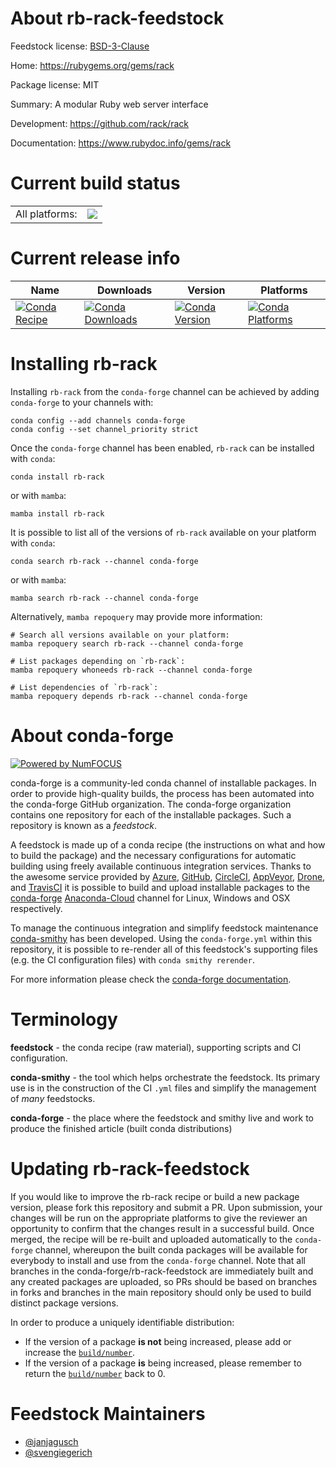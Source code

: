 About rb-rack-feedstock
=======================

Feedstock license: [BSD-3-Clause](https://github.com/conda-forge/rb-rack-feedstock/blob/main/LICENSE.txt)

Home: https://rubygems.org/gems/rack

Package license: MIT

Summary: A modular Ruby web server interface

Development: https://github.com/rack/rack

Documentation: https://www.rubydoc.info/gems/rack

Current build status
====================


<table><tr><td>All platforms:</td>
    <td>
      <a href="https://dev.azure.com/conda-forge/feedstock-builds/_build/latest?definitionId=18801&branchName=main">
        <img src="https://dev.azure.com/conda-forge/feedstock-builds/_apis/build/status/rb-rack-feedstock?branchName=main">
      </a>
    </td>
  </tr>
</table>

Current release info
====================

| Name | Downloads | Version | Platforms |
| --- | --- | --- | --- |
| [![Conda Recipe](https://img.shields.io/badge/recipe-rb--rack-green.svg)](https://anaconda.org/conda-forge/rb-rack) | [![Conda Downloads](https://img.shields.io/conda/dn/conda-forge/rb-rack.svg)](https://anaconda.org/conda-forge/rb-rack) | [![Conda Version](https://img.shields.io/conda/vn/conda-forge/rb-rack.svg)](https://anaconda.org/conda-forge/rb-rack) | [![Conda Platforms](https://img.shields.io/conda/pn/conda-forge/rb-rack.svg)](https://anaconda.org/conda-forge/rb-rack) |

Installing rb-rack
==================

Installing `rb-rack` from the `conda-forge` channel can be achieved by adding `conda-forge` to your channels with:

```
conda config --add channels conda-forge
conda config --set channel_priority strict
```

Once the `conda-forge` channel has been enabled, `rb-rack` can be installed with `conda`:

```
conda install rb-rack
```

or with `mamba`:

```
mamba install rb-rack
```

It is possible to list all of the versions of `rb-rack` available on your platform with `conda`:

```
conda search rb-rack --channel conda-forge
```

or with `mamba`:

```
mamba search rb-rack --channel conda-forge
```

Alternatively, `mamba repoquery` may provide more information:

```
# Search all versions available on your platform:
mamba repoquery search rb-rack --channel conda-forge

# List packages depending on `rb-rack`:
mamba repoquery whoneeds rb-rack --channel conda-forge

# List dependencies of `rb-rack`:
mamba repoquery depends rb-rack --channel conda-forge
```


About conda-forge
=================

[![Powered by
NumFOCUS](https://img.shields.io/badge/powered%20by-NumFOCUS-orange.svg?style=flat&colorA=E1523D&colorB=007D8A)](https://numfocus.org)

conda-forge is a community-led conda channel of installable packages.
In order to provide high-quality builds, the process has been automated into the
conda-forge GitHub organization. The conda-forge organization contains one repository
for each of the installable packages. Such a repository is known as a *feedstock*.

A feedstock is made up of a conda recipe (the instructions on what and how to build
the package) and the necessary configurations for automatic building using freely
available continuous integration services. Thanks to the awesome service provided by
[Azure](https://azure.microsoft.com/en-us/services/devops/), [GitHub](https://github.com/),
[CircleCI](https://circleci.com/), [AppVeyor](https://www.appveyor.com/),
[Drone](https://cloud.drone.io/welcome), and [TravisCI](https://travis-ci.com/)
it is possible to build and upload installable packages to the
[conda-forge](https://anaconda.org/conda-forge) [Anaconda-Cloud](https://anaconda.org/)
channel for Linux, Windows and OSX respectively.

To manage the continuous integration and simplify feedstock maintenance
[conda-smithy](https://github.com/conda-forge/conda-smithy) has been developed.
Using the ``conda-forge.yml`` within this repository, it is possible to re-render all of
this feedstock's supporting files (e.g. the CI configuration files) with ``conda smithy rerender``.

For more information please check the [conda-forge documentation](https://conda-forge.org/docs/).

Terminology
===========

**feedstock** - the conda recipe (raw material), supporting scripts and CI configuration.

**conda-smithy** - the tool which helps orchestrate the feedstock.
                   Its primary use is in the construction of the CI ``.yml`` files
                   and simplify the management of *many* feedstocks.

**conda-forge** - the place where the feedstock and smithy live and work to
                  produce the finished article (built conda distributions)


Updating rb-rack-feedstock
==========================

If you would like to improve the rb-rack recipe or build a new
package version, please fork this repository and submit a PR. Upon submission,
your changes will be run on the appropriate platforms to give the reviewer an
opportunity to confirm that the changes result in a successful build. Once
merged, the recipe will be re-built and uploaded automatically to the
`conda-forge` channel, whereupon the built conda packages will be available for
everybody to install and use from the `conda-forge` channel.
Note that all branches in the conda-forge/rb-rack-feedstock are
immediately built and any created packages are uploaded, so PRs should be based
on branches in forks and branches in the main repository should only be used to
build distinct package versions.

In order to produce a uniquely identifiable distribution:
 * If the version of a package **is not** being increased, please add or increase
   the [``build/number``](https://docs.conda.io/projects/conda-build/en/latest/resources/define-metadata.html#build-number-and-string).
 * If the version of a package **is** being increased, please remember to return
   the [``build/number``](https://docs.conda.io/projects/conda-build/en/latest/resources/define-metadata.html#build-number-and-string)
   back to 0.

Feedstock Maintainers
=====================

* [@janjagusch](https://github.com/janjagusch/)
* [@svengiegerich](https://github.com/svengiegerich/)

